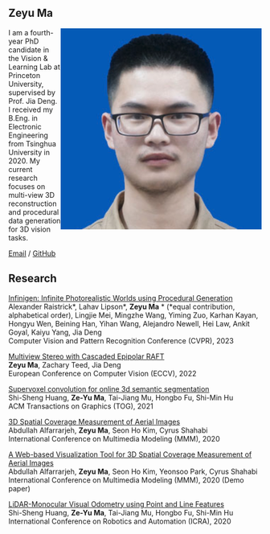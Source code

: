 ## Zeyu Ma

<img align="right" src="images/selfie.png" width="400" height="auto">

I am a fourth-year PhD candidate in the Vision & Learning Lab at Princeton University, supervised by Prof. Jia Deng. I received my B.Eng. in Electronic Engineering from Tsinghua University in 2020. My current research focuses on multi-view 3D reconstruction and procedural data generation for 3D vision tasks.



[Email](mailto:zeyum@princeton.edu)  /  [GitHub](https://github.com/mazeyu)

## Research
[Infinigen: Infinite Photorealistic Worlds using Procedural Generation](https://arxiv.org/pdf/2306.09310.pdf) \
Alexander Raistrick*, Lahav Lipson*, **Zeyu Ma** *  (*equal contribution, alphabetical order), Lingjie Mei, Mingzhe Wang, Yiming Zuo, Karhan Kayan, Hongyu Wen, Beining Han, Yihan Wang, Alejandro Newell, Hei Law, Ankit Goyal, Kaiyu Yang, Jia Deng \
Computer Vision and Pattern Recognition Conference (CVPR), 2023

[Multiview Stereo with Cascaded Epipolar RAFT](https://arxiv.org/pdf/2205.04502.pdf) \
**Zeyu Ma**, Zachary Teed, Jia Deng  \
European Conference on Computer Vision (ECCV), 2022

[Supervoxel convolution for online 3d semantic segmentation](https://dl.acm.org/doi/abs/10.1145/3453485) \
Shi-Sheng Huang, **Ze-Yu Ma**, Tai-Jiang Mu, Hongbo Fu, Shi-Min Hu \
ACM Transactions on Graphics (TOG), 2021


[3D Spatial Coverage Measurement of Aerial Images](https://link.springer.com/chapter/10.1007/978-3-030-37731-1_30) \
Abdullah Alfarrarjeh, **Zeyu Ma**, Seon Ho Kim, Cyrus Shahabi \
International Conference on Multimedia Modeling (MMM), 2020

[A Web-based Visualization Tool for 3D Spatial Coverage Measurement of Aerial Images](https://link.springer.com/chapter/10.1007/978-3-030-37734-2_59) \
Abdullah Alfarrarjeh, **Zeyu Ma**, Seon Ho Kim, Yeonsoo Park, Cyrus Shahabi  \
International Conference on Multimedia Modeling (MMM), 2020 (Demo paper)

[LiDAR-Monocular Visual Odometry using Point and Line Features](https://ieeexplore.ieee.org/abstract/document/9196613) \
Shi-Sheng Huang, **Ze-Yu Ma**, Tai-Jiang Mu, Hongbo Fu, Shi-Min Hu \
International Conference on Robotics and Automation (ICRA), 2020
